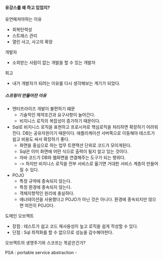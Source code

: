 #### 유강스를 왜 하고 있었지?

유연해져야하는 이유
- 회복탄력성
- 스트래스 관리
- 열린 사고, 사고의 확장

개발자
- 소외받는 사람이 없는 개발을 할 수 있는 개발자

회고
- 내가 개발자가 되려는 이유를 다시 생각해보는 계기가 되었다.

##### 스프링이 만들어진 이유
- 엔터프라이즈 개발이 불편하기 떄문
	- 기술적인 제약조건과 요구사항이 늘어간다.
	- 비지니스 로직의 복잡성이 증가하기 때문이다.
- Sql로 비지니스 로직을 표현하고 프로시저로 핵심로직을 처리하면 확장하기 어려워진다. DB는 공유자원이기 때문이다. 애플리케이션 서버쪽으로 이동해야 테스트가 쉽고 비용도 싸서 확장하기 좋다.
	- 화면을 중심으로 하는 업무 트랜잭션 단위로 코드가 모이게된다.
	- Sql은 이미 화면에 어떤 식으로 출력이 될지 알고 있는 것이다.
	- 자바 코드가 DB와 웹화면을 연결해주는 도구가 되는 행위다.
	- -> 하지만 비지니스 로직을 전부 서비스로 옮기면 거대한 서비스 계층이 만들어 질 수  있다.
- POJO
	- 특정 규약에 종속되지 않는다.
	- 특정 환경에 종속되지 않는다.
	- 객체지향적인 원리에 충실하다.
	- 애너테이션을 사용했다고 POJO가 아닌 것은 아니다. 환경에 종속되지만 않으면 여전히 POJO다.

도메인 오브젝트
- 장점 : 테스트가 쉽고 코드 재사용성이 높고 로직을 쉽게 작성할 수 있다.
- 단점 : Sql 최적화를 할 수 없으므로 성능을 감수해야한다.

오브젝트의 생명주기와 스코프는 똑같은건가?

PSA : portable service abstraction
	- 